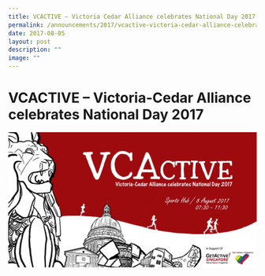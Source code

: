 ```yaml
---
title: VCACTIVE – Victoria Cedar Alliance celebrates National Day 2017
permalink: /announcements/2017/vcactive-victoria-cedar-alliance-celebrates-national-day-2017/
date: 2017-08-05
layout: post
description: ""
image: ""
---
```

# **VCACTIVE – Victoria-Cedar Alliance celebrates National Day 2017**

![](/images/IMG-20170804-WA0000.jpg)